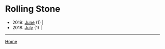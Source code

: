 # Rolling Stone

  * 2019: 
      [June](./rolling-stone-2019-06.md) (1) | 
  * 2018: 
      [July](./rolling-stone-2018-07.md) (1) | 

----

[Home](../)
